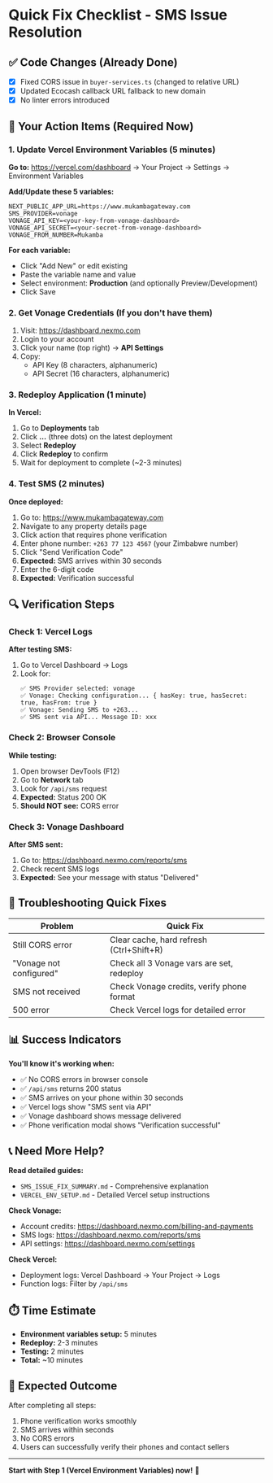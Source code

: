 # Quick Fix Checklist - SMS Issue Resolution

## ✅ Code Changes (Already Done)
- [x] Fixed CORS issue in `buyer-services.ts` (changed to relative URL)
- [x] Updated Ecocash callback URL fallback to new domain
- [x] No linter errors introduced

## 🔧 Your Action Items (Required Now)

### 1. Update Vercel Environment Variables (5 minutes)

**Go to:** https://vercel.com/dashboard → Your Project → Settings → Environment Variables

**Add/Update these 5 variables:**

```env
NEXT_PUBLIC_APP_URL=https://www.mukambagateway.com
SMS_PROVIDER=vonage
VONAGE_API_KEY=<your-key-from-vonage-dashboard>
VONAGE_API_SECRET=<your-secret-from-vonage-dashboard>
VONAGE_FROM_NUMBER=Mukamba
```

**For each variable:**
- Click "Add New" or edit existing
- Paste the variable name and value
- Select environment: **Production** (and optionally Preview/Development)
- Click Save

### 2. Get Vonage Credentials (If you don't have them)

1. Visit: https://dashboard.nexmo.com
2. Login to your account
3. Click your name (top right) → **API Settings**
4. Copy:
   - API Key (8 characters, alphanumeric)
   - API Secret (16 characters, alphanumeric)

### 3. Redeploy Application (1 minute)

**In Vercel:**
1. Go to **Deployments** tab
2. Click **...** (three dots) on the latest deployment
3. Select **Redeploy**
4. Click **Redeploy** to confirm
5. Wait for deployment to complete (~2-3 minutes)

### 4. Test SMS (2 minutes)

**Once deployed:**
1. Go to: https://www.mukambagateway.com
2. Navigate to any property details page
3. Click action that requires phone verification
4. Enter phone number: `+263 77 123 4567` (your Zimbabwe number)
5. Click "Send Verification Code"
6. **Expected:** SMS arrives within 30 seconds
7. Enter the 6-digit code
8. **Expected:** Verification successful

## 🔍 Verification Steps

### Check 1: Vercel Logs
**After testing SMS:**
1. Go to Vercel Dashboard → Logs
2. Look for:
   ```
   ✅ SMS Provider selected: vonage
   ✅ Vonage: Checking configuration... { hasKey: true, hasSecret: true, hasFrom: true }
   ✅ Vonage: Sending SMS to +263...
   ✅ SMS sent via API... Message ID: xxx
   ```

### Check 2: Browser Console
**While testing:**
1. Open browser DevTools (F12)
2. Go to **Network** tab
3. Look for `/api/sms` request
4. **Expected:** Status 200 OK
5. **Should NOT see:** CORS error

### Check 3: Vonage Dashboard
**After SMS sent:**
1. Go to: https://dashboard.nexmo.com/reports/sms
2. Check recent SMS logs
3. **Expected:** See your message with status "Delivered"

## 🚨 Troubleshooting Quick Fixes

| Problem | Quick Fix |
|---------|-----------|
| Still CORS error | Clear cache, hard refresh (Ctrl+Shift+R) |
| "Vonage not configured" | Check all 3 Vonage vars are set, redeploy |
| SMS not received | Check Vonage credits, verify phone format |
| 500 error | Check Vercel logs for detailed error |

## 📊 Success Indicators

**You'll know it's working when:**
- ✅ No CORS errors in browser console
- ✅ `/api/sms` returns 200 status
- ✅ SMS arrives on your phone within 30 seconds
- ✅ Vercel logs show "SMS sent via API"
- ✅ Vonage dashboard shows message delivered
- ✅ Phone verification modal shows "Verification successful"

## 📞 Need More Help?

**Read detailed guides:**
- `SMS_ISSUE_FIX_SUMMARY.md` - Comprehensive explanation
- `VERCEL_ENV_SETUP.md` - Detailed Vercel setup instructions

**Check Vonage:**
- Account credits: https://dashboard.nexmo.com/billing-and-payments
- SMS logs: https://dashboard.nexmo.com/reports/sms
- API settings: https://dashboard.nexmo.com/settings

**Check Vercel:**
- Deployment logs: Vercel Dashboard → Your Project → Logs
- Function logs: Filter by `/api/sms`

## ⏱️ Time Estimate

- **Environment variables setup:** 5 minutes
- **Redeploy:** 2-3 minutes
- **Testing:** 2 minutes
- **Total:** ~10 minutes

## 🎯 Expected Outcome

After completing all steps:
1. Phone verification works smoothly
2. SMS arrives within seconds
3. No CORS errors
4. Users can successfully verify their phones and contact sellers

---

**Start with Step 1 (Vercel Environment Variables) now!** 🚀

